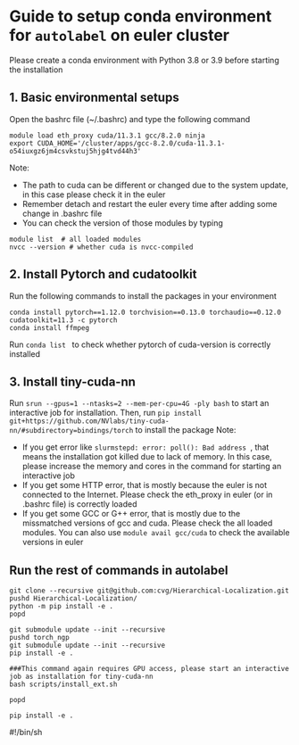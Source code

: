 # Guide to setup conda environment for ```autolabel``` on euler cluster
Please create a conda environment with Python 3.8 or 3.9 before starting the installation

## 1. Basic environmental setups
Open the bashrc file (~/.bashrc) and type the following command
```
module load eth_proxy cuda/11.3.1 gcc/8.2.0 ninja
export CUDA_HOME='/cluster/apps/gcc-8.2.0/cuda-11.3.1-o54iuxgz6jm4csvkstuj5hjg4tvd44h3' 
```
Note: 
* The path to cuda can be different or changed due to the system update, in this case please check it in the euler
* Remember detach and restart the euler every time after adding some change in .bashrc file
* You can check the version of those modules by typing
```
module list  # all loaded modules
nvcc --version # whether cuda is nvcc-compiled
```

## 2. Install Pytorch and cudatoolkit
Run the following commands to install the packages in your environment
```
conda install pytorch==1.12.0 torchvision==0.13.0 torchaudio==0.12.0 cudatoolkit=11.3 -c pytorch
conda install ffmpeg
```
Run ```conda list ``` to check whether pytorch of cuda-version is correctly installed

## 3. Install tiny-cuda-nn
Run ```srun --gpus=1 --ntasks=2 --mem-per-cpu=4G -ply bash``` to start an interactive job for installation.
Then, run ```pip install git+https://github.com/NVlabs/tiny-cuda-nn/#subdirectory=bindings/torch``` to install the package
Note:
* If you get error like ```slurmstepd: error: poll(): Bad address ```, that means the installation got killed due to lack of memory. In this case, please increase the memory and cores in the command for starting an interactive job
* If you get some HTTP error, that is mostly because the euler is not connected to the Internet. Please check the eth_proxy in euler (or in .bashrc file) is correctly loaded
* If you get some GCC or G++ error, that is mostly due to the missmatched versions of gcc and cuda. Please check the all loaded modules. You can also use 
```module avail gcc/cuda``` to check the available versions in euler


## Run the rest of commands in autolabel
```
git clone --recursive git@github.com:cvg/Hierarchical-Localization.git
pushd Hierarchical-Localization/
python -m pip install -e .
popd

git submodule update --init --recursive
pushd torch_ngp
git submodule update --init --recursive
pip install -e .

###This command again requires GPU access, please start an interactive job as installation for tiny-cuda-nn
bash scripts/install_ext.sh 

popd

pip install -e .
```

#!/bin/sh
